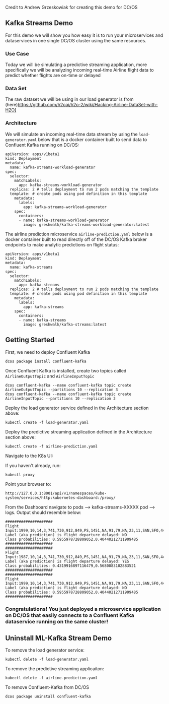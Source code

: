 Credit to Andrew Grzeskowiak for creating this demo for DC/OS

## Kafka Streams Demo

For this demo we will show you how easy it is to run your microservices and dataservices in one single DC/OS cluster using the same resources.

### Use Case
Today we will be simulating a predictive streaming application, more specifically we will be analyzing incoming real-time Airline flight data to predict whether flights are on-time or delayed

### Data Set
The raw dataset we will be using in our load generator is from (here)https://github.com/h2oai/h2o-2/wiki/Hacking-Airline-DataSet-with-H2O]

### Architecture

We will simulate an incoming real-time data stream by using the `load-generator.yaml` below that is a docker container built to send data to Confluent Kafka running on DC/OS:
```
apiVersion: apps/v1beta1
kind: Deployment
metadata:
  name: kafka-streams-workload-generator
spec:
  selector:
    matchLabels:
      app: kafka-streams-workload-generator
  replicas: 2 # tells deployment to run 2 pods matching the template
  template: # create pods using pod definition in this template
    metadata:
      labels:
        app: kafka-streams-workload-generator
    spec:
      containers:
      - name: kafka-streams-workload-generator
        image: greshwalk/kafka-streams-workload-generator:latest
```

The airline prediction microservice `airline-prediction.yaml` below is a docker container built to read directly off of the DC/OS Kafka broker endpoints to make analytic predictions on flight status:
```
apiVersion: apps/v1beta1
kind: Deployment
metadata:
  name: kafka-streams
spec:
  selector:
    matchLabels:
      app: kafka-streams
  replicas: 2 # tells deployment to run 2 pods matching the template
  template: # create pods using pod definition in this template
    metadata:
      labels:
        app: kafka-streams
    spec:
      containers:
      - name: kafka-streams
        image: greshwalk/kafka-streams:latest
```

## Getting Started

First, we need to deploy Confluent Kafka
```
dcos package install confluent-kafka
```

Once Confluent Kafka is installed, create two topics called `AirlineOutputTopic` and `AirlineInputTopic`
```
dcos confluent-kafka --name confluent-kafka topic create AirlineOutputTopic --partitions 10 --replication 3
dcos confluent-kafka --name confluent-kafka topic create AirlineInputTopic --partitions 10 --replication 3
```

Deploy the load generator service defined in the Architecture section above:
```
kubectl create -f load-generator.yaml
```

Deploy the predictive streaming application defined in the Architecture section above:
```
kubectl create -f airline-prediction.yaml
```

Navigate to the K8s UI:

If you haven't already, run:
```
kubectl proxy
```

Point your browser to:
```
http://127.0.0.1:8001/api/v1/namespaces/kube-system/services/http:kubernetes-dashboard:/proxy/
```

From the Dashboard navigate to pods --> kafka-streams-XXXXX pod --> logs. Output should resemble below:
```
#####################
Flight Input:1999,10,14,3,741,730,912,849,PS,1451,NA,91,79,NA,23,11,SAN,SFO,447,NA,NA,0,NA,0,NA,NA,NA,NA,NA,YES,YES
Label (aka prediction) is flight departure delayed: NO
Class probabilities: 0.5955978728809052,0.40440212711909485
#####################
#####################
Flight Input:1987,10,14,3,741,730,912,849,PS,1451,NA,91,79,NA,23,11,SAN,SFO,447,NA,NA,0,NA,0,NA,NA,NA,NA,NA,YES,YES
Label (aka prediction) is flight departure delayed: YES
Class probabilities: 0.4319916897116479,0.5680083102883521
#####################
#####################
Flight Input:1999,10,14,3,741,730,912,849,PS,1451,NA,91,79,NA,23,11,SAN,SFO,447,NA,NA,0,NA,0,NA,NA,NA,NA,NA,YES,YES
Label (aka prediction) is flight departure delayed: NO
Class probabilities: 0.5955978728809052,0.40440212711909485
#####################
```

### Congratulations! You just deployed a microservice application on DC/OS that easily connects to a Confluent Kafka dataservice running on the same cluster!

## Uninstall ML-Kafka Stream Demo

To remove the load generator service:
```
kubectl delete -f load-generator.yaml
```

To remove the predictive streaming applicaiton:
```
kubectl delete -f airline-prediction.yaml
```

To remove Confluent-Kafka from DC/OS
```
dcos package uninstall confluent-kafka
```

